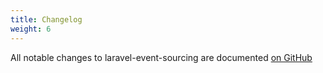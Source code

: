 ```yaml
---
title: Changelog
weight: 6
---
```


All notable changes to laravel-event-sourcing are documented [on GitHub](https://github.com/ghostscypher/laravel-mpesa/blob/main/CHANGELOG.md)
